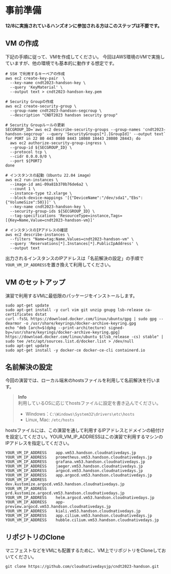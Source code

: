 # 事前準備

**12/8に実施されているハンズオンに参加される方はこのステップは不要です。**

## VM の作成

下記の手順に従って、VMを作成してください。
今回はAWS環境のVMで実施していますが、他の環境でも基本的に動作する想定です。

```
# SSH で利用するキーペアの作成
aws ec2 create-key-pair  \
  --key-name cndt2023-handson-key \
  --query 'KeyMaterial' \
  --output text > cndt2023-handson-key.pem

# Security Groupの作成
aws ec2 create-security-group \
  --group-name cndt2023-handson-segcroup \
  --description "CNDT2023 handson security group"

# Security Groupルールの更新
SECGROUP_ID=`aws ec2 describe-security-groups --group-names 'cndt2023-handson-segcroup' --query 'SecurityGroups[*].[GroupId]' --output text`
for PORT in 22 80 443 8080 8443 18080 18443 28080 28443; do
  aws ec2 authorize-security-group-ingress \
  --group-id ${SECGROUP_ID} \
  --protocol tcp \
  --cidr 0.0.0.0/0 \
  --port ${PORT}
done

# インスタンスの起動（Ubuntu 22.04 image）
aws ec2 run-instances \
  --image-id ami-09a81b370b76de6a2 \
  --count 1 \
  --instance-type t2.xlarge \
  --block-device-mappings '[{"DeviceName":"/dev/sda1","Ebs":{"VolumeSize":50}}]' \
  --key-name cndt2023-handson-key \
  --security-group-ids ${SECGROUP_ID} \
  --tag-specifications 'ResourceType=instance,Tags=[{Key=Name,Value=cndt2023-handson-vm}]'

# インスタンスのIPアドレスの確認
aws ec2 describe-instances \
  --filters "Name=tag:Name,Values=cndt2023-handson-vm" \
  --query 'Reservations[*].Instances[*].PublicIpAddress' \
  --output text
```

出力されるインスタンスのIPアドレスは「名前解決の設定」の手順で`YOUR_VM_IP_ADDRESS`を置き換えて利用してください。

## VM のセットアップ

演習で利用するVMに最低限のパッケージをインストールします。

```
sudo apt-get update
sudo apt-get install -y curl vim git unzip gnupg lsb-release ca-certificates dstat
curl -fsSL https://download.docker.com/linux/ubuntu/gpg | sudo gpg --dearmor -o /usr/share/keyrings/docker-archive-keyring.gpg
echo "deb [arch=$(dpkg --print-architecture) signed-by=/usr/share/keyrings/docker-archive-keyring.gpg] https://download.docker.com/linux/ubuntu $(lsb_release -cs) stable" | sudo tee /etc/apt/sources.list.d/docker.list > /dev/null
sudo apt-get update
sudo apt-get install -y docker-ce docker-ce-cli containerd.io
```

## 名前解決の設定

今回の演習では、ローカル端末のhostsファイルを利用して名前解決を行います。

> **Info**  
> 利用しているOSに応じてhostsファイルに設定を書き込んでください。
> - Windows：`C:\Windows\System32\drivers\etc\hosts`
> - Linux, Mac: `/etc/hosts`

hostsファイルには、この演習を通して利用するIPアドレスとドメインの紐付けを設定してください。YOUR_VM_IP_ADDRESSはこの演習で利用するマシンのIPアドレスを指定してください。

```
YOUR_VM_IP_ADDRESS    app.vm53.handson.cloudnativedays.jp
YOUR_VM_IP_ADDRESS    prometheus.vm53.handson.cloudnativedays.jp
YOUR_VM_IP_ADDRESS    grafana.vm53.handson.cloudnativedays.jp
YOUR_VM_IP_ADDRESS    jaeger.vm53.handson.cloudnativedays.jp
YOUR_VM_IP_ADDRESS    argocd.vm53.handson.cloudnativedays.jp
YOUR_VM_IP_ADDRESS    app.argocd.vm53.handson.cloudnativedays.jp
YOUR_VM_IP_ADDRESS    dev.kustomize.argocd.vm53.handson.cloudnativedays.jp
YOUR_VM_IP_ADDRESS    prd.kustomize.argocd.vm53.handson.cloudnativedays.jp
YOUR_VM_IP_ADDRESS    helm.argocd.vm53.handson.cloudnativedays.jp
YOUR_VM_IP_ADDRESS    app-preview.argocd.vm53.handson.cloudnativedays.jp
YOUR_VM_IP_ADDRESS    kiali.vm53.handson.cloudnativedays.jp
YOUR_VM_IP_ADDRESS    app.cilium.vm53.handson.cloudnativedays.jp
YOUR_VM_IP_ADDRESS    hubble.cilium.vm53.handson.cloudnativedays.jp
```

## リポジトリのClone

マニフェストなどをVMにも配置するために、VM上でリポジトリをCloneしておいてください。

```shell
git clone https://github.com/cloudnativedaysjp/cndt2023-handson.git
```
